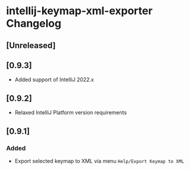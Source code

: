 # intellij-keymap-xml-exporter Changelog

## [Unreleased]

## [0.9.3]
- Added support of IntelliJ 2022.x

## [0.9.2]
- Relaxed IntelliJ Platform version requirements

## [0.9.1]
### Added
- Export selected keymap to XML via menu `Help/Export Keymap to XML`
